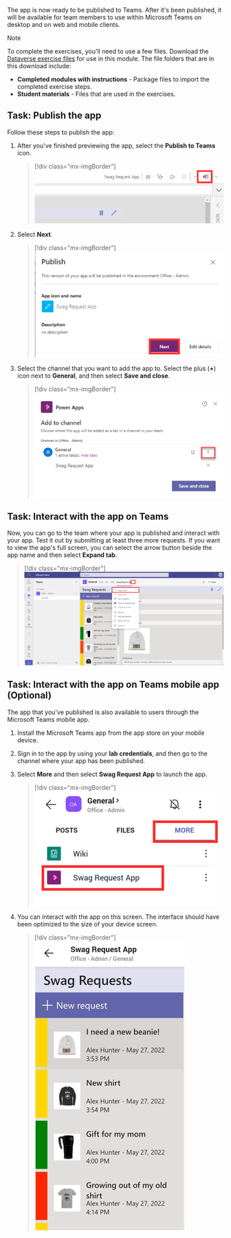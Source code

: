 The app is now ready to be published to Teams. After it's been published, it will be available for team members to use within Microsoft Teams on desktop and on web and mobile clients.

> [!NOTE]
> To complete the exercises, you'll need to use a few
> files. Download the [Dataverse exercise files](https://github.com/MicrosoftDocs/mslearn-developer-tools-power-platform/raw/master/in-a-day/dataverse/dataverse-teams-exercise-files.zip)
> for use in this module. The file folders that are in
> this download include:
>
> - **Completed modules with instructions** - Package files to import the completed exercise steps. 
> - **Student materials** - Files that are used in the exercises.

## Task: Publish the app

Follow these steps to publish the app:

1.  After you've finished previewing the app, select the **Publish to Teams** icon.

	> [!div class="mx-imgBorder"]
	> [![Screenshot of Publish to Teams icon to publish the app.](../media/teams-icon.png)](../media/teams-icon.png#lightbox)

1. Select **Next**.

	> [!div class="mx-imgBorder"]
	> [![Screenshot of the Next button in the Publish screen.](../media/next.png)](../media/next.png#lightbox)

1. Select the channel that you want to add the app to. Select the plus (**+**) icon next to **General**, and then select **Save and close**.

	> [!div class="mx-imgBorder"]
	> [![Screenshot of the plus button next to General with the Save and close button.](../media/plus-save-close.png)](../media/plus-save-close.png#lightbox)

## Task: Interact with the app on Teams

Now, you can go to the team where your app is published and interact with your app. Test it out by submitting at least three more requests. If you want to view the app's full screen, you can select the arrow button beside the app name and then select **Expand tab**.

> [!div class="mx-imgBorder"]
> [![Screenshot of the Expand tab button.](../media/expand-tab.png)](../media/expand-tab.png#lightbox)

## Task: Interact with the app on Teams mobile app (Optional)

The app that you've published is also available to users through the Microsoft Teams mobile app.

1.  Install the Microsoft Teams app from the app store on your mobile device.

1.  Sign in to the app by using your **lab credentials**, and then go to the channel where your app has been published.

1.  Select **More** and then select **Swag Request App** to launch the app.

	> [!div class="mx-imgBorder"]
	> [![Screenshot of the more button with Swag Request App selected.](../media/swag-request-app.png)](../media/swag-request-app.png#lightbox)

1.  You can interact with the app on this screen. The interface should have been optimized to the size of your device screen.

	> [!div class="mx-imgBorder"]
	> [![Screenshot of the Swag Requests mobile app.](../media/swag-mobile-app.png)](../media/swag-mobile-app.png#lightbox)
